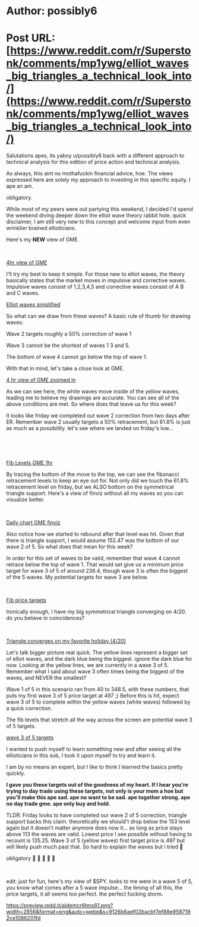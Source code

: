 # Author: possibly6
# Post URL: [https://www.reddit.com/r/Superstonk/comments/mp1ywg/elliot_waves_big_triangles_a_technical_look_into/](https://www.reddit.com/r/Superstonk/comments/mp1ywg/elliot_waves_big_triangles_a_technical_look_into/)


Salutations apes, its yaboy u/possibly6 back with a different approach to technical analysis for this edition of price action and technical analysis.

As always, this aint no mothafuckin financial advice, hoe. The views expressed here are solely my approach to investing in this specific equity. I ape an am.

obligatory.

While most of my peers were out partying this weekend, I decided I'd spend the weekend diving deeper down the elliot wave theory rabbit hole. quick disclaimer, I am still very new to this concept and welcome input from even wrinklier brained ellioticians.

Here's my **NEW** view of GME.

&#x200B;

[4hr view of GME](https://preview.redd.it/3v8bwpjzims61.png?width=2854&format=png&auto=webp&s=a6c6509cbffecb4889f9a3f06e8646d726c1646a)

I'll try my best to keep it simple. For those new to elliot waves, the theory basically states that the market moves in impulsive and corrective waves. Impulsive waves consist of 1,2,3,4,5 and corrective waves consist of A B and C waves.

[Elliot waves simplified](https://preview.redd.it/cddak8k9jms61.png?width=299&format=png&auto=webp&s=fa733c407ea78afe4e710097a0df2aecb48ca65e)

So what can we draw from these waves? A basic rule of thumb for drawing waves:

Wave 2 targets roughly a 50% correction of wave 1

Wave 3 cannot be the shortest of waves 1 3 and 5.

The bottom of wave 4 cannot go below the top of wave 1.

With that in mind, let's take a close look at GME.

[4 hr view of GME zoomed in](https://preview.redd.it/i3ctrsytjms61.png?width=2854&format=png&auto=webp&s=94d7a4332347a72f9534892eef937f73ffe9ef0c)

As we can see here, the white waves move inside of the yellow waves, leading me to believe my drawings are accurate. You can see all of the above conditions are met. So where does that leave us for this week?

It looks like friday we completed out wave 2 correction from two days after ER. Remember wave 2 usually targets a 50% retracement, but 61.8% is just as much as a possibility. let's see where we landed on friday's low...

&#x200B;

&#x200B;

[Fib Levels GME 1hr](https://preview.redd.it/73cbgabakms61.png?width=2856&format=png&auto=webp&s=ed24c5c520b9133bc45b4a676fd92c154cdbd86c)

By tracing the bottom of the move to the top, we can see the fibonacci retracement levels to keep an eye out for. Not only did we touch the 61.8% retracement level on friday, but we ALSO bottom on the symmetrical triangle support. Here's a view of finviz without all my waves so you can visualize better.

&#x200B;

[Daily chart GME finviz](https://preview.redd.it/ahgzq1tkkms61.png?width=886&format=png&auto=webp&s=d2436e66b4666c2a3120f6174dc884ffbf3ea8a7)

Also notice how we started to rebound after that level was hit. Given that there is triangle support, I would assume 152.47 was the bottom of our wave 2 of 5. So what does that mean for this week?

In order for this set of waves to be valid, remember that wave 4 cannot retrace below the top of wave 1. That would set give us a minimum price target for wave 3 of 5 of around 236.4, though wave 3 is often the biggest of the 5 waves. My potential targets for wave 3 are below.

&#x200B;

[Fib price targets](https://preview.redd.it/w5jhomwglms61.png?width=1020&format=png&auto=webp&s=f5549cc89b0b6a7c0ed11e8b62a6f9a53ee2e5ee)

Ironically enough, I have my big symmetrical triangle converging on 4/20. do you believe in coincidences?

&#x200B;

[Triangle converges on my favorite holiday \(4\/20\)](https://preview.redd.it/2opuslcslms61.png?width=2854&format=png&auto=webp&s=4bd6097ff9076844a5318afa4a72fb09cac9a664)

Let's talk bigger picture real quick. The yellow lines represent a bigger set of elliot waves, and the dark blue being the biggest. ignore the dark blue for now. Looking at the yellow lines, we are currently in a wave 3 of 5. Remember what I said about wave 3 often times being the biggest of the waves, and NEVER the smallest?

Wave 1 of 5 in this scenario ran from 40 to 348.5, with these numbers, that puts my first wave 3 of 5 price target at 497 ;) Before this is hit, expect wave 3 of 5 to complete within the yellow waves (white waves) followed by a quick correction.

The fib levels that stretch all the way across the screen are potential wave 3 of 5 targets.

[wave 3 of 5 targets](https://preview.redd.it/eadbreuhmms61.png?width=2826&format=png&auto=webp&s=236f89b349d5f0e53d8c7fe752b682c678e57fbe)

I wanted to push myself to learn something new and after seeing all the ellioticians in this sub, I took it upon myself to try and learn it.

I am by no means an expert, but I like to think I learned the basics pretty quickly.

**I gave you these targets out of the goodness of my heart. If I hear you're trying to day trade using these targets, not only is your mom a hoe but you'll make this ape sad. ape no want to be sad. ape together strong. ape no day trade gme. ape only buy and hold.**

TLDR: Friday looks to have completed our wave 2 of 5 correction, triangle support backs this claim. theoretically we should't drop below the 153 level again but it doesn't matter anymore does now it...  as long as price stays above 113 the waves are valid. Lowest price I see possible without having to recount is 135.25. Wave 3 of 5 (yellow waves) first target price is 497 but will likely push much past that. So hard to explain the waves but i tried 🦍

obligatory 🚀 🚀 🚀 🚀 🚀

&#x200B;

edit: just for fun, here's my view of $SPY. looks to me were in a wave 5 of 5, you know what comes after a 5 wave impulse... the timing of all this, the price targets, it all seems too perfect. the perfect fucking storm. 

https://preview.redd.it/aldemcr6tms61.png?width=2856&format=png&auto=webp&s=9126b6aef02bacbf7ef88e9587192ce1086201fd